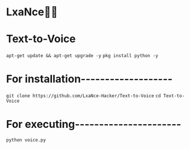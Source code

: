 # LxaNce👸🤴
# Text-to-Voice

```apt-get update && apt-get upgrade -y```
```pkg install python -y```
# For installation-------------------
```git clone https://github.com/LxaNce-Hacker/Text-to-Voice```
```cd Text-to-Voice```
# For executing----------------------
```python voice.py```
